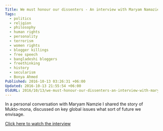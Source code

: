 ```yaml
---
Title: We must honour our dissenters - An interview with Maryam Namazie
Tags:
  - politics
  - religion
  - philosophy
  - human rights
  - personality
  - terrorism
  - women rights
  - blogger killings
  - free speech
  - bangladeshi bloggers
  - freethinking
  - history
  - secularism
  - Bonya Ahmed
Published: 2016-10-13 03:26:31 +06:00
Updated: 2016-10-13 21:55:54 +06:00
OldURL: 2016/10/13/we-must-honour-our-dissenters-an-interview-with-maryam-namazie/
---
```


 In a personal conversation with Maryam Namzie I shared the story of Mukto-mona, discussed on key global issues what sort of future we envisage.


<a href="https://www.youtube.com/watch?v=qcVOG-QF5Xw">Click here to watch the interview</a>


